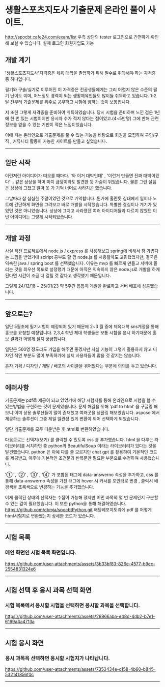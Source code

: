 # 생활스포츠지도사 기출문제 온라인 풀이 사이트.
<http://spocbt.cafe24.com/exam/list>
우측 상단의 tester 로그인으로 간편하게 확인해 보실 수 있습니다.
실제 로그인 회원가입도 가능


## 개발 계기

'생활스포츠지도사'자격증은 체육 대학을 졸업하기 위해 필수로 취득해야 하는 자격증 중 하나입니다.

필기와 구술/실기로 이루어진 이 자격증은 전공생들에게는 그리 어렵지 않은 수준의 필기 난이도 이며, 어느정도 경력이 되는 생활체육인들도 많이들 취득하고 있습니다.
1-2달 전부터 기출문제를 위주로 공부하고 시험에 임하는 것이 보통입니다.

저 또한 그렇게 자격증을 준비하여 취득하였습니다.
당시 시험을 준비하며 느낀 점은 1년에 한 번 있는 시험이지만 응시자 수가 적지 않다는 점이었고.(4~5만명)
그에 반해 관련 정보를 얻을 수 있는 기반이 적은 느낌이었습니다.

이에 저는 온라인으로 기출문제를 풀 수 있는 기능을 바탕으로 회원을 모집하여 구인/구직 , 커뮤니티 활동이 가능한 사이트를 만들고 싶었습니다.

---

## 일단 시작

이런저런 아이디어가 떠오를 때마다.
'와 이거 대박인데' , '이런거 만들면 진짜 대박이겠다' .. 
같은 상상을 하며 마치 금덩이라도 발견한 듯 가슴이 뛰었습니다. 물론 그런 설렘은 상상에 그쳤고 얼마 못 가 기억 너머로 사라지곤 했습니다.

그날따라 참 심심한 주말이었던 것으로 기억합니다. 뭔가에 홀린듯 침대에서 일어나 노트에 간단하게 화면을 그려보고 바로 개발을 시작했습니다.
특별한 결심이나 계기가 있었던 것은 아니었습니다. 상상에 그치고 사라졌던 여러 아이디어들과 다르지 않았던 이번 아이디어는 그렇게 시작되었습니다.

---

## 개발 과정

사실 직전 프로젝트에서 node.js / express 를 사용해보고 spring에 비해서 참 가볍다는 느낌을 받았기에 sciript 공부도 할 겸 node.js 를 사용할까도 고민했었지만,
결국은 익숙한 java / spring boot 를 선택했습니다. 이유는 mvp 를 빠르게 만들고 서버에 올리는 것을 최우선 목포로 설정했기 때문에 아직은 익숙하지 않은 node.js로 개발을 하게 된다면 시간이 조금 더 걸릴 것 같다고 생각했기 때문입니다.

그렇게 24/12/18 ~ 25/01/23 약 5주간 틈틈이 개발을 완료하고 서버 배포에 성공했습니다.

---

## 앞으로는?

일단 5월초에 필기시험이 예정되어 있기 때문에 2~3 월 중에 체육대학 sns계정을 통해 홍보를 요청할 예정입니다.
2,3,4 학년 체대 학생들은 보통 시험을 응시 하기때문에 홍보 결과가 어떻게 될지 궁금합니다.

일단은 500명 정도라도 가입을 해주면 좋겠지만 사실 기능이 그렇게 훌륭하지 않고 디자인 적인 부분도 많이 부족하기에 실제 사용자들이 많을 것 같지는 않습니다.

혼자 기획 / 디자인 / 개발 / 배포의 사이클을 겪어봤다는 부분에 의의를 두고 있습니다. 

---

## 에러사항

기출문제는 pdf로 제공이 되고 있었기에 해당 시험지를 통해 온라인으로 시험을 볼 수 있는방법을 구현하는 것이 문제였습니다.
문제 해결을 위해 'pdf to html' 을 구글링 해보니 이미 상용 솔루션들이 많이 존재했고 여러곳을 샘플링 해보았습니다. 
aspose 에서 제공하는 솔루션이 그중 제일 일관성 있게 변환이 되어 선택하게 되었습니다.

일단 기출문제를 모두 다운받은 후 html로 변환하였습니다.

다음으로는 선택지(보기) 를 클릭할 수 있도록 css 를 추가했습니다.
html 을 다루는 라이브러리를 서치하던 중 python의 BeautifulSoup 이라는 라이브러리가 있다는 것을 발견했습니다.
python 은 아예 다를 줄 모르지만 chat gpt 를 활용하여 기본적인 코드를 제공받고, 이후에 기본적인 조건문과 반복문만 필요한 부분으로 수정하여 사용했습니다.

'①' , '②' , '③' , '④' 가 포함된 <span>태그에 data-answerno 속성을 추가하고, css 를 통해 data-answerno 속성을 가진 태그에 hover 시 커서를 포인터로 변경 , 클릭시 배경색을 초록색으로 변경하는 기능을 추가했습니다.

이제 클릭된 상태의 선택자는 수집이 가능해 졌지만 어떤 과목의 몇 번 문제인지 구분할 수 있는 값이 필요했습니다. 이 또한 python을 통해 해결하였습니다.
<https://github.com/cbmja/spocbtPython.git>
해당레포지토리에 pdf 를 어떻게 html시험지로 변환했는지 상세한 코드가 있습니다.  

---

## 시험 목록

### 메인 화면인 시험 목록 화면입니다.

https://github.com/user-attachments/assets/3b33bf83-826e-4577-b9ec-2554831324e6

---

## 시험 선택 후 응시 과목 선택 화면

### 시험 목록에서 응시할 시험을 선택하면 응시할 과목을 선택합니다.

https://github.com/user-attachments/assets/28866aba-e48d-4db2-b7e1-6169a4a4713a

---

## 시험 응시 화면

### 응시 과목윽 선택하면 응시할 시험지가 나타납니다.

https://github.com/user-attachments/assets/7353434e-c158-4b60-b845-532141856f0c

---






